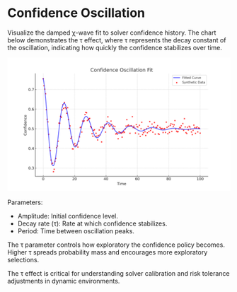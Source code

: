 # Confidence Oscillation

Visualize the damped χ-wave fit to solver confidence history. The chart below demonstrates the τ effect, where τ represents the decay constant of the oscillation, indicating how quickly the confidence stabilizes over time.

![Confidence Fit](figures/confidence_fit.png)

Parameters:

- Amplitude: Initial confidence level.
- Decay rate (τ): Rate at which confidence stabilizes.
- Period: Time between oscillation peaks.

The τ parameter controls how exploratory the confidence policy becomes. Higher τ spreads probability mass and encourages more exploratory selections.

The τ effect is critical for understanding solver calibration and risk tolerance adjustments in dynamic environments.
